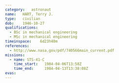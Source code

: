 ```yaml
---
category:	astronaut
name:	HART, Terry J.
type:	civilian
dob:	1946-10-27
qualifications:
  - BSc in mechanical engineering
  - MSc in mechanical engineering
timeinspace:	6d23h40m
references:
  - http://www.nasa.gov/pdf/740566main_current.pdf
missions:
  - name: STS-41-C
    time_start:   1984-04-06T13:58Z
    time_end:     1984-04-13T13:38:08Z
evas:
---
```

